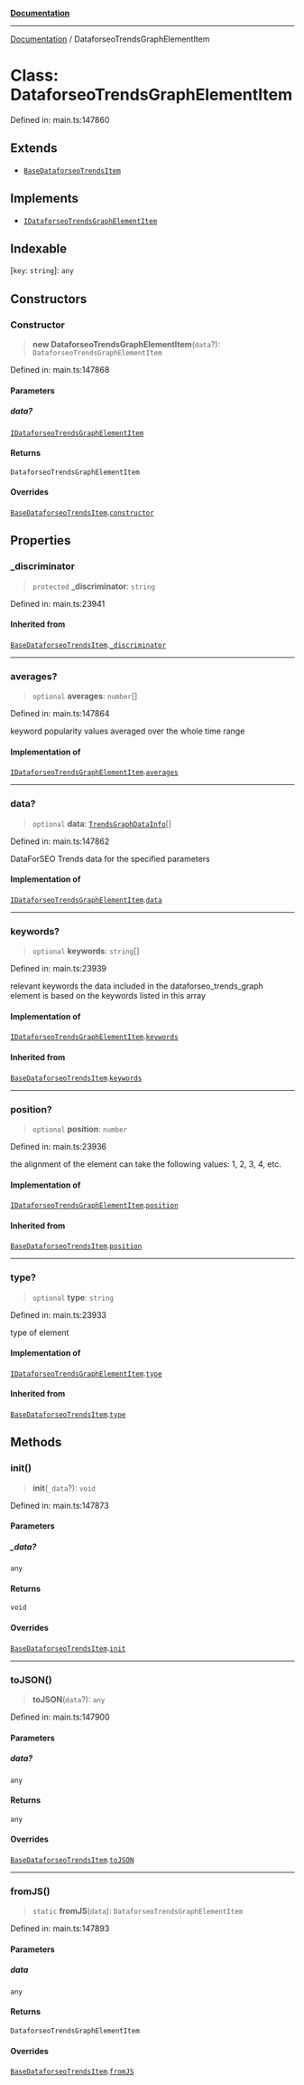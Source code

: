 [**Documentation**](../README.md)

***

[Documentation](../README.md) / DataforseoTrendsGraphElementItem

# Class: DataforseoTrendsGraphElementItem

Defined in: main.ts:147860

## Extends

- [`BaseDataforseoTrendsItem`](BaseDataforseoTrendsItem.md)

## Implements

- [`IDataforseoTrendsGraphElementItem`](../interfaces/IDataforseoTrendsGraphElementItem.md)

## Indexable

\[`key`: `string`\]: `any`

## Constructors

### Constructor

> **new DataforseoTrendsGraphElementItem**(`data`?): `DataforseoTrendsGraphElementItem`

Defined in: main.ts:147868

#### Parameters

##### data?

[`IDataforseoTrendsGraphElementItem`](../interfaces/IDataforseoTrendsGraphElementItem.md)

#### Returns

`DataforseoTrendsGraphElementItem`

#### Overrides

[`BaseDataforseoTrendsItem`](BaseDataforseoTrendsItem.md).[`constructor`](BaseDataforseoTrendsItem.md#constructor)

## Properties

### \_discriminator

> `protected` **\_discriminator**: `string`

Defined in: main.ts:23941

#### Inherited from

[`BaseDataforseoTrendsItem`](BaseDataforseoTrendsItem.md).[`_discriminator`](BaseDataforseoTrendsItem.md#_discriminator)

***

### averages?

> `optional` **averages**: `number`[]

Defined in: main.ts:147864

keyword popularity values averaged over the whole time range

#### Implementation of

[`IDataforseoTrendsGraphElementItem`](../interfaces/IDataforseoTrendsGraphElementItem.md).[`averages`](../interfaces/IDataforseoTrendsGraphElementItem.md#averages)

***

### data?

> `optional` **data**: [`TrendsGraphDataInfo`](TrendsGraphDataInfo.md)[]

Defined in: main.ts:147862

DataForSEO Trends data for the specified parameters

#### Implementation of

[`IDataforseoTrendsGraphElementItem`](../interfaces/IDataforseoTrendsGraphElementItem.md).[`data`](../interfaces/IDataforseoTrendsGraphElementItem.md#data)

***

### keywords?

> `optional` **keywords**: `string`[]

Defined in: main.ts:23939

relevant keywords
the data included in the dataforseo_trends_graph element is based on the keywords listed in this array

#### Implementation of

[`IDataforseoTrendsGraphElementItem`](../interfaces/IDataforseoTrendsGraphElementItem.md).[`keywords`](../interfaces/IDataforseoTrendsGraphElementItem.md#keywords)

#### Inherited from

[`BaseDataforseoTrendsItem`](BaseDataforseoTrendsItem.md).[`keywords`](BaseDataforseoTrendsItem.md#keywords)

***

### position?

> `optional` **position**: `number`

Defined in: main.ts:23936

the alignment of the element
can take the following values: 1, 2, 3, 4, etc.

#### Implementation of

[`IDataforseoTrendsGraphElementItem`](../interfaces/IDataforseoTrendsGraphElementItem.md).[`position`](../interfaces/IDataforseoTrendsGraphElementItem.md#position)

#### Inherited from

[`BaseDataforseoTrendsItem`](BaseDataforseoTrendsItem.md).[`position`](BaseDataforseoTrendsItem.md#position)

***

### type?

> `optional` **type**: `string`

Defined in: main.ts:23933

type of element

#### Implementation of

[`IDataforseoTrendsGraphElementItem`](../interfaces/IDataforseoTrendsGraphElementItem.md).[`type`](../interfaces/IDataforseoTrendsGraphElementItem.md#type)

#### Inherited from

[`BaseDataforseoTrendsItem`](BaseDataforseoTrendsItem.md).[`type`](BaseDataforseoTrendsItem.md#type)

## Methods

### init()

> **init**(`_data`?): `void`

Defined in: main.ts:147873

#### Parameters

##### \_data?

`any`

#### Returns

`void`

#### Overrides

[`BaseDataforseoTrendsItem`](BaseDataforseoTrendsItem.md).[`init`](BaseDataforseoTrendsItem.md#init)

***

### toJSON()

> **toJSON**(`data`?): `any`

Defined in: main.ts:147900

#### Parameters

##### data?

`any`

#### Returns

`any`

#### Overrides

[`BaseDataforseoTrendsItem`](BaseDataforseoTrendsItem.md).[`toJSON`](BaseDataforseoTrendsItem.md#tojson)

***

### fromJS()

> `static` **fromJS**(`data`): `DataforseoTrendsGraphElementItem`

Defined in: main.ts:147893

#### Parameters

##### data

`any`

#### Returns

`DataforseoTrendsGraphElementItem`

#### Overrides

[`BaseDataforseoTrendsItem`](BaseDataforseoTrendsItem.md).[`fromJS`](BaseDataforseoTrendsItem.md#fromjs)
